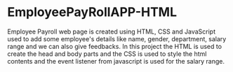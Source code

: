 # EmployeePayRollAPP-HTML
Employee Payroll web page is created using HTML, CSS and JavaScript used to add some employee's details like name, gender, department, salary range and we can also give feedbacks. In this project the HTML is used to create the head and body parts and the CSS is used to style the html contents and the event listener from javascript is used for the salary range.   
